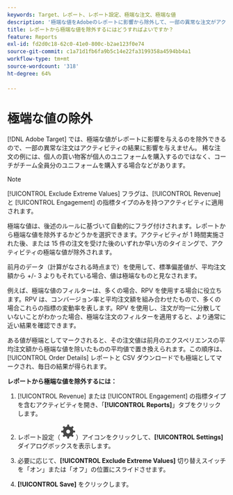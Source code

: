 ```yaml
---
keywords: Target、レポート、レポート設定、極端な注文、極端な値
description: '極端な値をAdobeのレポートに影響から除外して、一部の異常な注文がアクティビティの結果に影響を与えないようにする方法を説明します  [!DNL Target] '
title: レポートから極端な値を除外するにはどうすればよいですか？
feature: Reports
exl-id: fd2d0c18-62c0-41e0-800c-b2ae123f0e74
source-git-commit: c1a71d1fb6fa9b5c14e22fa3199358a4594bb4a1
workflow-type: tm+mt
source-wordcount: '318'
ht-degree: 64%

---
```


# 極端な値の除外

[!DNL Adobe Target] では、極端な値がレポートに影響を与えるのを除外できるので、一部の異常な注文はアクティビティの結果に影響を与えません。 稀な注文の例には、個人の買い物客が個人のユニフォームを購入するのではなく、コーチがチーム全員分のユニフォームを購入する場合などがあります。

>[!NOTE]
>
>[!UICONTROL Exclude Extreme Values] フラグは、[!UICONTROL Revenue] と [!UICONTROL Engagement] の指標タイプのみを持つアクティビティに適用されます。

極端な値は、後述のルールに基づいて自動的にフラグ付けされます。レポートから極端な値を除外するかどうかを選択できます。アクティビティが 1 時間実施された後、または 15 件の注文を受けた後のいずれか早い方のタイミングで、アクティビティの極端な値が除外されます。

前月のデータ（計算がなされる時点まで）を使用して、標準偏差値が、平均注文額から +/- 3 よりもそれている場合、値は極端なものと見なされます。

例えば、極端な値のフィルターは、多くの場合、RPV を使用する場合に役立ちます。RPV は、コンバージョン率と平均注文額を組み合わせたもので、多くの場合これらの指標の変動率を表します。RPV を使用し、注文が均一に分散していないことがわかった場合、極端な注文のフィルターを適用すると、より通常に近い結果を確認できます。

ある値が極端としてマークされると、その注文値は前月のエクスペリエンスの平均注文額から極端な値を除いたものの平均値で置き換えられます。この順序は、[!UICONTROL Order Details] レポートと CSV ダウンロードでも極端としてマークされ、毎日の結果が得られます。

**レポートから極端な値を除外するには：**

1. [!UICONTROL Revenue] または [!UICONTROL Engagement] の指標タイプを含むアクティビティを開き、「**[!UICONTROL Reports]**」タブをクリックします。
1. レポート設定（![&#x200B; レポート設定アイコン &#x200B;](/help/main/assets/icons/Setting.svg)）アイコンをクリックして、**[!UICONTROL Settings]** ダイアログボックスを表示します。

1. 必要に応じて、**[!UICONTROL Exclude Extreme Values]** 切り替えスイッチを「オン」または「オフ」の位置にスライドさせます。
1. **[!UICONTROL Save]** をクリックします。

